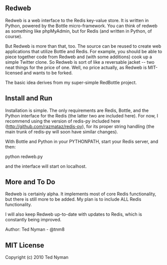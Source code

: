 Redweb
-------

Redweb is a web interface to the Redis key-value store. It is written in Python, powered by the Bottle micro-framework. You can think of redweb as something like phpMyAdmin, but for Redis (and written in Python, of course).

But Redweb is more than that, too. The source can be reused to create web applications that utilize Bottle and Redis. For example, you should be able to piece together code from Redweb and (with some additions) cook up a simple Twitter clone. So Redweb is sort of like a reversable jacket -- two neat things for the price of one. Well, no price actually, as Redweb is MIT-licensed and wants to be forked.

The basic idea derives from my super-simple RedBottle project.

Install and Run
---------------

Installation is simple. The only requirements are Redis, Bottle, and the Python interface for the Redis (the latter two are included here). For now, I recommend using the version of redis-py included here (http://github.com/razmataz/redis-py), for its proper string handling (the main trunk of redis-py will soon have similar changes).

With Bottle and Python in your PYTHONPATH, start your Redis server, and then:

python redweb.py

and the interface will start on localhost. 

More and To Do
---------------

Redweb is certainly alpha. It implements most of core Redis functionality, but there is still more to be added. My plan is to include ALL Redis functionality.

I will also keep Redweb up-to-date with updates to Redis, which is constantly being improved.

Author: Ted Nyman - @tnm8

MIT License
------------
Copyright (c) 2010 Ted Nyman
